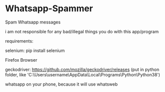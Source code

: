 # Whatsapp-Spammer
Spam Whatsapp messages

i am not responsible for any bad/illegal things you do with this app/program

requirements:

selenium: pip install selenium 

Firefox Browser

geckodriver: https://github.com/mozilla/geckodriver/releases (put in python folder, like 'C:\Users\username\AppData\Local\Programs\Python\Python38')

whatsapp on your phone, because it will use whatsweb
